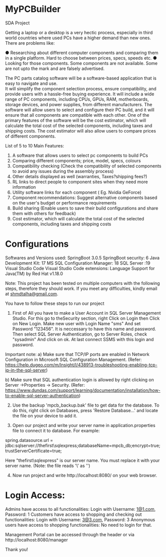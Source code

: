 # MyPCBuilder
 SDA Project

Getting a laptop or a desktop is a very hectic process, especially in third world countries where used PCs have a higher demand than new ones. There are problems like: 

●	Researching about different computer components and comparing them in a single platform. Hard to choose between prices, specs, speeds etc.
●	Looking for those components. Some components are not available. Some are not upto the mark and are falsely advertised.

The PC parts catalog software will be a software-based application that is easy to navigate and use.  
It will simplify the component selection process, ensure compatibility, and provide users with a hassle-free buying experience.
It will include a wide range of PC components, including CPUs, GPUs, RAM, motherboards, storage devices, and power supplies, from different manufacturers. 
The software will allow users to select and configure their PC build, and it will ensure that all components are compatible with each other.
One of the primary features of the software will be the cost estimator, which will calculate the total cost of the selected components, including taxes and shipping costs. 
The cost estimator will also allow users to compare prices of different components.


List of 5 to 10 Main Features:

1.	A software that allows users to select pc components to build PCs
2.	Comparing different components; price, model, specs, colours
3.	Compatibility checking (Check the compatibility of selected components to avoid any issues during the assembly process)
4.	Other details displayed as well (warranties, Taxes?shipping fees?)
5.	RL links to direct people to component sites when they need more information
6.	Utility software links for each component ( Eg. Nvidia GeForce)
7.	Component recommendations: Suggest alternative components based on the user's budget or performance requirements
8.	Build sharing (Enable users to save their build configurations and share them with others for feedback)
9.	Cost estimator, which will calculate the total cost of the selected components, including taxes and shipping costs

# Configurations

Softwares and Versions used:
SpringBoot 3.0.5
SpringBoot security: 6
Java Development Kit: 17
MS SQL Configuration Manager: 18
SQL Server :19
Visual Studio Code
Visual Studio Code extensions: Language Support for Java(TM) by Red Hat  v1.18.0

Note: This project has been tested on multiple computers with the following steps, therefore they should work. If you meet any difficulties, kindly email at shmdtalha@gmail.com.

You have to follow these steps to run our project

1) First of All you have to make a User Account in SQL Server Management Studio.
   For this go to theSecurity section, right Click on Login then Click on New Login.
   Make new user with Login Name "sms" And set Password "123456". It is neccessary to have this name and password.
   Then select SQL Server Authentication, go to Server Roles, check "sysadmin" And click on ok.
   At last connect SSMS with this login and password.

Important note:
a) Make sure that TCP/IP ports are enabled in Network Configuration in Microsoft SQL Configuration Management. (Refer: https://help.dugeo.com/m/Insight/l/438913-troubleshooting-enabling-tcp-ip-in-the-sql-server)

b) Make sure that SQL authentication login is allowed by right clicking on Server ->Properties -> Security. (Refer: https://www.dundas.com/support/learning/documentation/installation/how-to-enable-sql-server-authentication)



2) Use the backup 'mpcb_backup.bak' file to get data for the database. To do this, right click on Databases, press 'Restore Database...' and locate the file on your device to add it.

3) Open our project and write your server name in application.properties file to connect it to database. For example:

spring.datasource.url = jdbc:sqlserver://thefirst\\sqlexpress;databaseName=mpcb_db;encrypt=true;trustServerCertificate=true;

Here "thefirst\\sqlexpress" is our server name. You must replace it with your server name. (Note: the file reads '\\' as '\')

4) Now run project and write http://localhost:8080/ on your web browser.



# Login Access:
Admins have access to all functionalities: Login with Username: 1@1.com, Password: 1
Customers have access to shopping and checking out functionalities: Login with Username: 3@3.com, Password: 3
Anonymous users have access to shopping functionalities: No need to login for that.

Management Portal can be accessed through the header or via http://localhost:8080/manager


Thank you!  